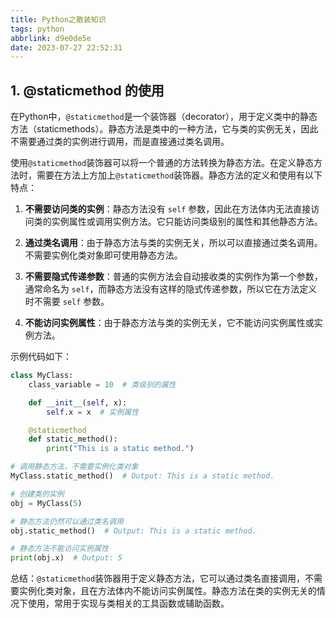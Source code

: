 ```yaml
---
title: Python之散装知识
tags: python
abbrlink: d9e0de5e
date: 2023-07-27 22:52:31
---
```

## 1. @staticmethod 的使用

在Python中，`@staticmethod`是一个装饰器（decorator），用于定义类中的静态方法（staticmethods）。静态方法是类中的一种方法，它与类的实例无关，因此不需要通过类的实例进行调用，而是直接通过类名调用。

使用`@staticmethod`装饰器可以将一个普通的方法转换为静态方法。在定义静态方法时，需要在方法上方加上`@staticmethod`装饰器。静态方法的定义和使用有以下特点：

1. **不需要访问类的实例**：静态方法没有 `self` 参数，因此在方法体内无法直接访问类的实例属性或调用实例方法。它只能访问类级别的属性和其他静态方法。

2. **通过类名调用**：由于静态方法与类的实例无关，所以可以直接通过类名调用。不需要实例化类对象即可使用静态方法。

3. **不需要隐式传递参数**：普通的实例方法会自动接收类的实例作为第一个参数，通常命名为 `self`，而静态方法没有这样的隐式传递参数，所以它在方法定义时不需要 `self` 参数。

4. **不能访问实例属性**：由于静态方法与类的实例无关，它不能访问实例属性或实例方法。

示例代码如下：

```python
class MyClass:
    class_variable = 10  # 类级别的属性

    def __init__(self, x):
        self.x = x  # 实例属性

    @staticmethod
    def static_method():
        print("This is a static method.")

# 调用静态方法，不需要实例化类对象
MyClass.static_method()  # Output: This is a static method.

# 创建类的实例
obj = MyClass(5)

# 静态方法仍然可以通过类名调用
obj.static_method()  # Output: This is a static method.

# 静态方法不能访问实例属性
print(obj.x)  # Output: 5
```

总结：`@staticmethod`装饰器用于定义静态方法，它可以通过类名直接调用，不需要实例化类对象，且在方法体内不能访问实例属性。静态方法在类的实例无关的情况下使用，常用于实现与类相关的工具函数或辅助函数。